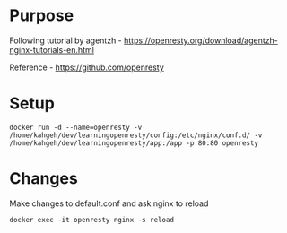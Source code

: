 # Purpose

Following tutorial by agentzh - https://openresty.org/download/agentzh-nginx-tutorials-en.html 

Reference - https://github.com/openresty

# Setup

`docker run -d --name=openresty -v /home/kahgeh/dev/learningopenresty/config:/etc/nginx/conf.d/ -v /home/kahgeh/dev/learningopenresty/app:/app -p 80:80 openresty`

# Changes
Make changes to default.conf and ask nginx to reload

`docker exec -it openresty nginx -s reload`